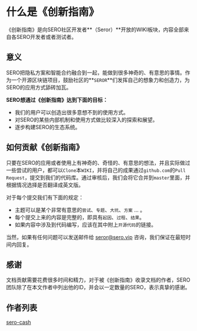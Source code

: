 # 什么是《创新指南》

《创新指南》是向SERO社区开发者**（Seror）**开放的WIKI板块，内容全部来自各SERO开发者或者测试者。

## 意义

SERO把隐私方案和智能合约融合到一起，能做到很多神奇的、有意思的事情。作为一个开源区块链项目，鼓励社区的**`SEROR`**们发挥自己的想象力和创造力，为SERO的应用方式舔砖加瓦。

**SERO想通过《创新指南》达到下面的目标：**

* 我们的用户可以创造出很多意想不到的使用方式。
* 对SERO的某些内部机制和使用方式做比较深入的探索和展望。
* 逐步构建SERO的生态系统。



## 如何贡献《创新指南》

只要在SERO的应用或者使用上有神奇的、奇怪的、有意思的想法，并且实际做过一些尝试的用户，都可以`Clone`本`WIKI`，并将自己的成果通过`github.com`的`Pull Request`，提交到我们的代码库。通过审核后，我们会将它合并到`master`里面，并根据情况选择是否翻译成英文版。

对于每个提交我们有下面的规定：

* 主题可以是某个非常有意思的`尝试`、`专题`、`大坑`、`方案` ... 。
* 每个提交上来的内容是完整的，即具有`起因`、`过程`、`结果`。
* 如果内容中涉及到代码编写，应该在其中附上`开源代码`的链接。

当然，如果有任何问题可以发送邮件给 [seror@sero.vip](seror@sero.vip) 咨询，我们保证在最短时间内回复。



## 感谢

文档贡献需要花费很多时间和精力，对于被《创新指南》收录文档的作者，SERO团队除了在本文作者中列出他的ID，并会以一定数量的SERO，表示真挚的感谢。



## 作者列表

[sero-cash](https://github.com/sero-cash)